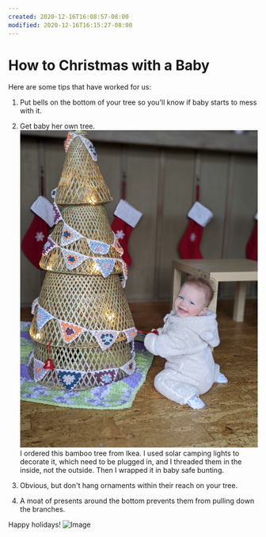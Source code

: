 ```yaml
---
created: 2020-12-16T16:08:57-08:00
modified: 2020-12-16T16:15:27-08:00
---
```


# How to Christmas with a Baby

Here are some tips that have worked for us:

1. Put bells on the bottom of your tree so you'll know if baby starts to mess with it.

2. Get baby her own tree.
![baby with ikea bamboo tree](./image_picker6825147344410357958.jpg)
I ordered this bamboo tree from Ikea. I used solar camping lights to decorate it, which need to be plugged in, and I threaded them in the inside, not the outside. Then I wrapped it in baby safe bunting.

3. Obvious, but don't hang ornaments within their reach on your tree.

4. A moat of presents around the bottom prevents them from pulling down the branches.


Happy holidays!
![Image](./image_picker737985869644760524.jpg)